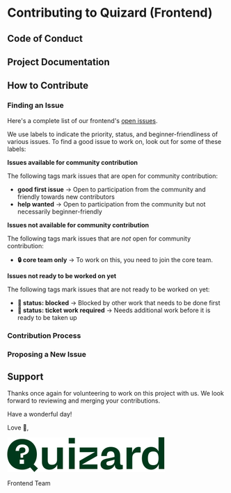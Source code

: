 # Contributing to Quizard (Frontend)

<!-- Add a thank you message for new/existing contributors -->

## Code of Conduct

<!-- Include link to Code of Conduct md file -->

## Project Documentation

<!-- Include link to README.md file here -->

## How to Contribute

<!-- Add an introduction here -->

### Finding an Issue

<!-- A concise guide to finding an issue on the repo -->
<!-- Here you can talk about the different labels on the project and what they mean. I think you should also add that if the contributor finds a new issue, they should comment on it and get approval first -->

Here's a complete list of our frontend's [open issues](https://github.com/quizardhq/frontend/issues).

We use labels to indicate the priority, status, and beginner-friendliness of various issues. To find a good issue to work on, look out for some of these labels:

**Issues available for community contribution**

The following tags mark issues that are open for community contribution:

- **good first issue** -> Open to participation from the community and friendly towards new contributors
- **help wanted** -> Open to participation from the community but not necessarily beginner-friendly

**Issues not available for community contribution**

The following tags mark issues that are _not_ open for community contribution:

- **🔒 core team only** -> To work on this, you need to join the core team.

**Issues not ready to be worked on yet**

The following tags mark issues that are not ready to be worked on yet:

- **🚧 status: blocked** -> Blocked by other work that needs to be done first
- **🧹 status: ticket work required** -> Needs additional work before it is ready to be taken up

<!-- Comment on an issue and get it assigned to you -->

### Contribution Process

<!-- How to get started with contributing once you find an issue -->
<!-- Step 1: Fork the repo -->
<!-- Step 2: Clone your fork to local -->
<!-- Step 3: Create a separate branch using {recommended convention} -->
<!-- Make changes as required using -->

### Proposing a New Issue

<!-- Didn't find an issue? How to raise a new one -->

## Support

<!-- Add link to Slack Workspace here -->

Thanks once again for volunteering to work on this project with us. We look forward to reviewing and merging your contributions.

Have a wonderful day!

Love 💚,

![Quizard Logo](../components/assets/logo/logo-full.svg)

Frontend Team
